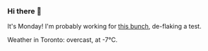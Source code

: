 ### Hi there :wave:

It's Monday! I'm probably working for [this bunch](https://github.com/kohofinancial), de-flaking a test.

Weather in Toronto: overcast, at -7°C.
